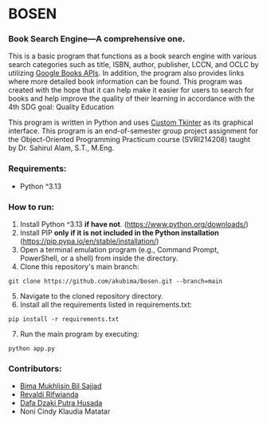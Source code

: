 # BOSEN
### Book Search Engine—A comprehensive one.
This is a basic program that functions as a book search engine with various search categories such as title, ISBN, 
author, publisher, LCCN, and OCLC by utilizing [Google Books APIs](https://developers.google.com/books). In addition, the program also provides links where more detailed book information can be found. This program was created with the hope that it can help make it easier for users to search for books and help improve the quality of their learning in accordance with the 4th SDG goal: Quality Education

This program is written in Python and uses [Custom Tkinter](https://github.com/tomschimansky/customtkinter) as its 
graphical interface. This program is an end-of-semester group project assignment for the Object-Oriented Programming 
Practicum course (SVRI214208) taught by Dr. Sahirul Alam, S.T., M.Eng.

### Requirements:
- Python ^3.13

### How to run:
1. Install Python ^3.13 **if have not**. (https://www.python.org/downloads/)
2. Install PIP **only if it is not included in the Python installation** (https://pip.pypa.io/en/stable/installation/)
3. Open a terminal emulation program (e.g., Command Prompt, PowerShell, or a shell) from inside the directory.
4. Clone this repository's main branch:
```
git clone https://github.com/akubima/bosen.git --branch=main
```
5. Navigate to the cloned repository directory. 
6. Install all the requirements listed in requirements.txt:
```
pip install -r requirements.txt
```
7. Run the main program by executing:
```
python app.py
```

### Contributors:
- [Bima Mukhlisin Bil Sajjad](https://github.com/akubima)
- [Revaldi Rifwianda](https://github.com/revaldiii)
- [Dafa Dzaki Putra Husada](https://github.com/DafaDz99)
- Noni Cindy Klaudia Matatar
